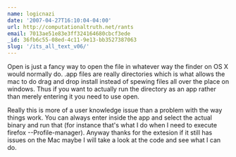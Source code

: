 ```yaml
---
name: logicnazi
date: '2007-04-27T16:10:04-04:00'
url: http://computationaltruth.net/rants
email: 7013ae51e83e3ff324164680cbcf3ede
_id: 36fb6c55-08ed-4c11-9e13-bb3527387063
slug: '/its_all_text_v06/'
---
```


Open is just a fancy way to open the file in whatever way the finder on OS X
would normally do. .app files are really directories which is what allows the
mac to do drag and drop install instead of spewing files all over the place on
windows. Thus if you want to actually run the directory as an app rather than
merely entering it you need to use open.

Really this is more of a user knowledge issue than a problem with the way
things work. You can always enter inside the app and select the actual binary
and run that (for instance that's what I do when I need to execute firefox
--Profile-manager). Anyway thanks for the extesion if it still has issues on
the Mac maybe I will take a look at the code and see what I can do.
